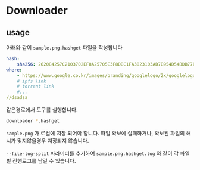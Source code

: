 # Downloader

## usage

아래와 같이 `sample.png.hashget` 파일을 작성합니다
```yaml
hash:
    sha256: 262084257C2103702EF8A25705E3F8DBC1FA3823103AD7B954D54BDB77E6D89D
where:
    - https://www.google.co.kr/images/branding/googlelogo/2x/googlelogo_color_272x92dp.png
    # ipfs link
    # torrent link
    #...
//dsadsa
```

같은경로에서 도구를 실행합니다.
```bash
downloader *.hashget
```

`sample.png` 가 로컬에 저장 되어야 합니다.
파일 확보에 실패하거나, 확보된 파일의 해시가 맞지않을경우 저장되지 않습니다.

`--file-log-split` 파라미터를 추가하여 `sample.png.hashget.log` 와 같이 각 파일별 진행로그를 남길 수 있습니다.
